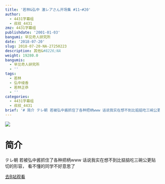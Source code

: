 ```yaml
---
title: '若林&弘中 激レアさん开场集 #11~#20'
author:
  - 4431字幕组
  - 叔叔_4431
zmz: 4431字幕组
publishdate: '2001-01-03'
bangumi: 罕见奇人研究所
date: '2018-07-20'
slug: 2018-07-20-NA-27250223
description: 其他&#8226;NA
weight: 19280.0
bangumis:
  - 罕见奇人研究所
  - ''
tags:
  - 若林
  - 弘中绫香
  - 若林正恭
  - ''
categories:
  - 4431字幕组
  - 叔叔_4431
brief: '# 简介 テレ朝 若被弘中酱抓住了各种把柄www 话说我实在想不到比掂掂吃三碗公更贴切的形容， 看不懂的同学不好意思了'
---
```

![](https://i.imgur.com/g55n5eT.jpg)
# 简介  
テレ朝
若被弘中酱抓住了各种把柄www
话说我实在想不到比掂掂吃三碗公更贴切的形容，
看不懂的同学不好意思了  

[去B站观看](https://www.bilibili.com/video/av27250223/)
 
